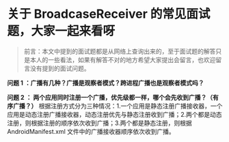 # 关于 BroadcaseReceiver 的常见面试题，大家一起来看呀

> 前言：本文中提到的面试题都是从网络上查询出来的，至于面试题的解答只是本人的一些看法，如果有解答不对的地方希望大家提出会留言，也欢迎留言没有提到的面试问题。

**问题 1 ：广播有几种？广播是观察者模式？跨进程广播也是观察者模式吗？**


**问题 2 ： 两个应用同时注册一个广播，优先级都一样，哪个会先收到广播？（有序广播？）**
根据注册方式分为三种情况：1.一个应用是静态注册广播接收器，一个应用是动态注册广播接收器，动态注册优先与静态注册收到广播；2.两个都是动态注册，则根据注册的顺序依次收到广播；3.两个都是静态注册，则根据 AndroidManifest.xml 文件中的广播接收器顺序依次收到广播。


